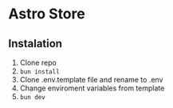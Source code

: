 # Astro Store

## Instalation

1. Clone repo
2. `bun install`
3. Clone .env.template file and rename to .env
4. Change enviroment variables from template
5. `bun dev`

